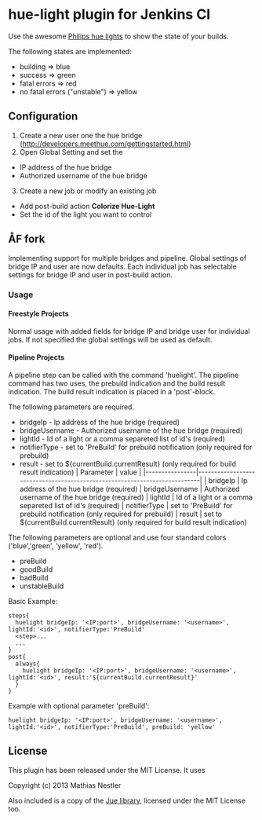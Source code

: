 # hue-light plugin for Jenkins CI

Use the awesome [Philips hue lights](https://www.meethue.com) to show the state of your builds.

The following states are implemented:

* building => blue
* success => green
* fatal errors => red
* no fatal errors ("unstable") => yellow


## Configuration

1. Create a new user one the hue bridge (http://developers.meethue.com/gettingstarted.html)
2. Open Global Setting and set the
  * IP address of the hue bridge
  * Authorized username of the hue bridge
3. Create a new job or modify an existing job
  * Add post-build action **Colorize Hue-Light**
  * Set the id of the light you want to control


## ÅF fork

Implementing support for multiple bridges and pipeline. Global settings of bridge IP and
user are now defaults. Each individual job has selectable settings for bridge IP and user
in post-build action.


### Usage
#### Freestyle Projects
Normal usage with added fields for bridge IP and bridge user for individual jobs.
If not specified the global settings will be used as default.
#### Pipeline Projects
A pipeline step can be called with the command 'huelight'.
The pipeline command has two uses, the prebuild indication and the build
result indication. The build result indication is placed in a 'post'-block.

The following parameters are required.
* bridgeIp  - Ip address of the hue bridge (required)
* bridgeUsername  - Authorized username of the hue bridge (required)
* lightId - Id of a light or a comma separeted list of id's (required)
* notifierType  - set to 'PreBuild' for prebuild notification (only required for prebuild)
* result  - set to ${currentBuild.currentResult} (only required for build result indication)
| Parameter | value |
|----------------|---------------------------------------------------------------------------|
| bridgeIp       | Ip address of the hue bridge (required)
| bridgeUsername | Authorized username of the hue bridge (required)
| lightId        | Id of a light or a comma separeted list of id's (required)
| notifierType   | set to 'PreBuild' for prebuild notification (only required for prebuild)
| result         | set to ${currentBuild.currentResult} (only required for build result indication)


The following parameters are optional and use four standard colors ('blue','green', 'yellow', 'red').
* preBuild
* goodBuild
* badBuild
* unstableBuild

Basic Example:
```
steps{
  huelight bridgeIp: '<IP:port>', bridgeUsername: '<username>', lightId:'<id>', notifierType:'PreBuild'
  <step>...
  ...
}
post{
  always{
    huelight bridgeIp: '<IP:port>', bridgeUsername: '<username>', lightId:'<id>', result:'${currentBuild.currentResult}'
  }
}
 ```

Example with optional parameter 'preBuild':
 ```
 huelight bridgeIp: '<IP:port>', bridgeUsername: '<username>', lightId:'<id>', notifierType:'PreBuild', preBuild: 'yellow'
 ```

## License

This plugin has been released under the MIT License. It uses

Copyright (c) 2013 Mathias Nestler

Also included is a copy of the [Jue library](https://github.com/Q42/Jue), licensed under the MIT License too.
